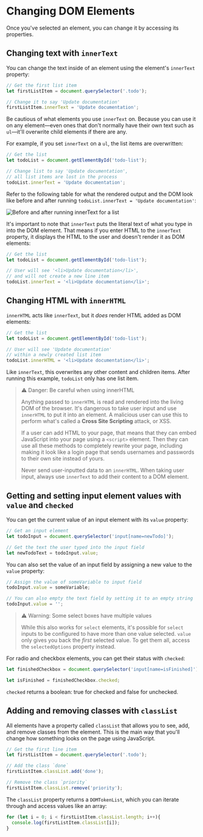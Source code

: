 # Changing DOM Elements

Once you've selected an element, you can change it by accessing its properties.

## Changing text with `innerText`

You can change the text inside of an element using the element's `innerText` property:

```js
// Get the first list item
let firstListItem = document.querySelector('.todo');

// Change it to say 'Update documentation'
firstListItem.innerText = 'Update documentation';
```

Be cautious of what elements you use `innerText` on. Because you can use it on any element—even ones that don't normally have their own text such as `ul`—it'll overwrite child elements if there are any.

For example, if you set `innerText` on a `ul`, the list items are overwritten:

```js
// Get the list
let todoList = document.getElementById('todo-list');

// Change list to say 'Update documentation',
// all list items are lost in the process
todoList.innerText = 'Update documentation';
```

Refer to the following table for what the rendered output and the DOM look like before and after running `todoList.innerText = 'Update documentation'`:

![Before and after running innerText for a list](https://user-images.githubusercontent.com/94882786/176944217-f5ecda57-46c6-45ec-b0e7-d5c29968d838.png)

It's important to note that `innerText` puts the literal text of what you type in into the DOM element. That means if you enter HTML to the `innerText` property, it displays the HTML to the user and doesn't render it as DOM elements:

```js
// Get the list
let todoList = document.getElementById('todo-list');

// User will see '<li>Update documentation</li>',
// and will not create a new line item
todoList.innerText = '<li>Update documentation</li>';
```

## Changing HTML with `innerHTML`

`innerHTML` acts like `innerText`, but it _does_ render HTML added as DOM elements:

```js
// Get the list
let todoList = document.getElementById('todo-list');

// User will see 'Update documentation'
// within a newly created list item
todoList.innerHTML = '<li>Update documentation</li>';
```

Like `innerText`, this overwrites any other content and children items. After running this example, `todoList` only has one list item.

>⚠ Danger: Be careful when using innerHTML
>
>Anything passed to `innerHTML` is read and rendered into the living DOM of the browser. It's dangerous to take user input and use `innerHTML` to put it into an element. A malicious user can use this to perform what's called a **Cross Site Scripting** attack, or XSS.
>
>If a user can add HTML to your page, that means that they can embed JavaScript into your page using a `<script>` element. Then they can use all these methods to completely rewrite your page, including making it look like a login page that sends usernames and passwords to their own site instead of yours.
>
>Never send user-inputted data to an `innerHTML`. When taking user input, always use `innerText` to add their content to a DOM element.

## Getting and setting input element values with `value` and `checked`

You can get the current value of an input element with its `value` property:

```js
// Get an input element
let todoInput = document.querySelector('input[name=newTodo]');

// Get the text the user typed into the input field
let newTodoText = todoInput.value;
```

You can also set the value of an input field by assigning a new value to the `value` property:

```js
// Assign the value of someVariable to input field
todoInput.value = someVariable;

// You can also empty the text field by setting it to an empty string
todoInput.value = '';
```

>⚠ Warning: Some select boxes have multiple values
>
>While this also works for `select` elements, it's possible for `select` inputs to be configured to have more than one value selected. `value` only gives you back the _first_ selected value. To get them all, access the `selectedOptions` property instead.

For radio and checkbox elements, you can get their status with `checked`:

```js
let finishedCheckbox = document.querySelector('input[name=isFinished]');

let isFinished = finishedCheckbox.checked;
```

`checked` returns a boolean: true for checked and false for unchecked.

## Adding and removing classes with `classList`

All elements have a property called `classList` that allows you to see, add, and remove classes from the element. This is the main way that you'll change how something looks on the page using JavaScript.

```js
// Get the first line item
let firstListItem = document.querySelector('.todo');

// Add the class `done`
firstListItem.classList.add('done');

// Remove the class `priority`
firstListItem.classList.remove('priority');
```

The `classList` property returns a `DOMTokenList`, which you can iterate through and access values like an array:

```js
for (let i = 0; i < firstListItem.classList.length; i++){
  console.log(firstListItem.classList[i]);
}
```

